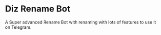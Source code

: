 # Diz Rename Bot
A Super advanced Rename Bot with renaming with lots of features to use it on Telegram.
